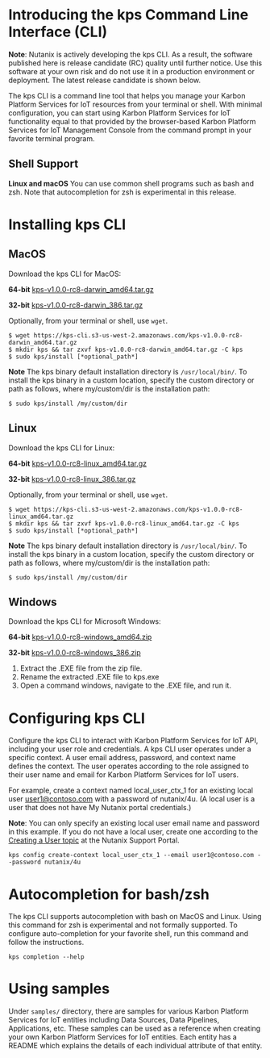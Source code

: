 # Introducing the kps Command Line Interface (CLI)

**Note**: Nutanix is actively developing the kps CLI. As a result, the software published here is release candidate (RC) quality until further notice. 
Use this software at your own risk and do not use it in a production environment or deployment. The latest release candidate is shown below.

The kps CLI is a command line tool that helps you manage your Karbon Platform Services for IoT resources from your terminal or shell. With minimal 
configuration, you can start using Karbon Platform Services for IoT functionality equal to that provided by the browser-based Karbon Platform Services for IoT Management 
Console from the command prompt in your favorite terminal program.

## Shell Support
**Linux and macOS** You can use common shell programs such as bash and zsh.
Note that autocompletion for zsh is experimental in this release.

# Installing kps CLI
## MacOS
Download the kps CLI for MacOS:

**64-bit**
[kps-v1.0.0-rc8-darwin_amd64.tar.gz](https://kps-cli.s3-us-west-2.amazonaws.com/kps-v1.0.0-rc8-darwin_amd64.tar.gz)

**32-bit**
[kps-v1.0.0-rc8-darwin_386.tar.gz](https://kps-cli.s3-us-west-2.amazonaws.com/kps-v1.0.0-rc8-darwin_386.tar.gz)

Optionally, from your terminal or shell, use `wget`.
```
$ wget https://kps-cli.s3-us-west-2.amazonaws.com/kps-v1.0.0-rc8-darwin_amd64.tar.gz
$ mkdir kps && tar zxvf kps-v1.0.0-rc8-darwin_amd64.tar.gz -C kps
$ sudo kps/install [*optional_path*]
```

**Note** The kps binary default installation directory is `/usr/local/bin/`. 
To install the kps binary in a custom location, specify the custom directory or path as follows, where
my/custom/dir is the installation path:
```
$ sudo kps/install /my/custom/dir
```

## Linux
Download the kps CLI for Linux:

**64-bit**
[kps-v1.0.0-rc8-linux_amd64.tar.gz](https://kps-cli.s3-us-west-2.amazonaws.com/kps-v1.0.0-rc8-linux_amd64.tar.gz)

**32-bit**
[kps-v1.0.0-rc8-linux_386.tar.gz](https://kps-cli.s3-us-west-2.amazonaws.com/kps-v1.0.0-rc8-linux_386.tar.gz)

Optionally, from your terminal or shell, use `wget`.
```
$ wget https://kps-cli.s3-us-west-2.amazonaws.com/kps-v1.0.0-rc8-linux_amd64.tar.gz
$ mkdir kps && tar zxvf kps-v1.0.0-rc8-linux_amd64.tar.gz -C kps
$ sudo kps/install [*optional_path*]
```

**Note** The kps binary default installation directory is `/usr/local/bin/`. 
To install the kps binary in a custom location, specify the custom directory or path as follows, where
my/custom/dir is the installation path:
```
$ sudo kps/install /my/custom/dir
```

## Windows

Download the kps CLI for Microsoft Windows:

**64-bit**
[kps-v1.0.0-rc8-windows_amd64.zip](https://kps-cli.s3-us-west-2.amazonaws.com/kps-v1.0.0-rc8-windows_amd64.zip)

**32-bit**
[kps-v1.0.0-rc8-windows_386.zip](https://kps-cli.s3-us-west-2.amazonaws.com/kps-v1.0.0-rc8-windows_386.zip)

1. Extract the .EXE file from the zip file.
2. Rename the extracted .EXE file to kps.exe
2. Open a command windows, navigate to the .EXE file, and run it.


# Configuring kps CLI
Configure the kps CLI to interact with Karbon Platform Services for IoT API, including your user role and credentials.
A kps CLI user operates under a specific context. A user email address, password, and context name defines the context.
The user operates according to the role assigned to their user name and email for Karbon Platform Services for IoT users. 

For example, create a context named local_user_ctx_1 for an existing local user user1@contoso.com with a password of nutanix/4u.
(A local user is a user that does not have My Nutanix portal credentials.) 

**Note**: You can only specify an existing local user email name and password in this example. 
If you do not have a local user, create one according to the [Creating a User topic](https://portal.nutanix.com/#/page/docs/details?targetId=kps-Infra-Admin-Guide:edg-iot-add-users-t.html) at the Nutanix Support Portal.

```
kps config create-context local_user_ctx_1 --email user1@contoso.com --password nutanix/4u
```


# Autocompletion for bash/zsh
The kps CLI supports autocompletion with bash on MacOS and Linux. Using this command for zsh is experimental and not formally supported.
To configure auto-completion for your favorite shell, run this command and follow the instructions.
```
kps completion --help
```

# Using samples
Under `samples/` directory, there are samples for various Karbon Platform Services for IoT entities including Data Sources, Data Pipelines, Applications, etc. These samples can be used as a reference when creating your own Karbon Platform Services for IoT entities. Each entity has a README which explains the details of each individual attribute of that entity.
